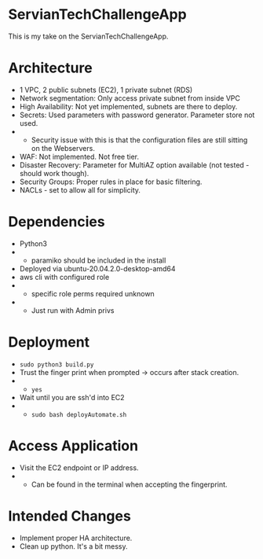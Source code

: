# ServianTechChallengeApp

This is my take on the ServianTechChallengeApp.

# Architecture
- 1 VPC, 2 public subnets (EC2), 1 private subnet (RDS)
- Network segmentation: Only access private subnet from inside VPC
- High Availability: Not yet implemented, subnets are there to deploy.
- Secrets: Used parameters with password generator.  Parameter store not used.
- - Security issue with this is that the configuration files are still sitting on the Webservers.  
- WAF: Not implemented.  Not free tier.
- Disaster Recovery: Parameter for MultiAZ option available (not tested - should work though).
- Security Groups: Proper rules in place for basic filtering.
- NACLs - set to allow all for simplicity.

# Dependencies
- Python3
- - paramiko should be included in the install
- Deployed via ubuntu-20.04.2.0-desktop-amd64
- aws cli with configured role
- - specific role perms required unknown
- - Just run with Admin privs

# Deployment
- ```sudo python3 build.py```
- Trust the finger print when prompted -> occurs after stack creation.
- - ```yes```
- Wait until you are ssh'd into EC2
- - ```sudo bash deployAutomate.sh```

# Access Application
- Visit the EC2 endpoint or IP address.
- - Can be found in the terminal when accepting the fingerprint.


# Intended Changes
- Implement proper HA architecture.
- Clean up python.  It's a bit messy.
